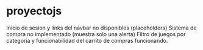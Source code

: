 # proyectojs
Inicio de sesion y links del navbar no disponibles (placeholders)
Sistema de compra no implementado (muestra solo una alerta)
Filtro de juegos por categoria y funcionabilidad del carrito de compras funcionando.